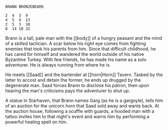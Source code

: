 ```
BRANN BRONZEBEARD

2  4  3  9
4  5  4  13
2  5  3  10
8  14 10 32
```

Brann is a tall, pale man with the [[body]] of a hungry peasant and the mind of a skilled tactician. A scar below his right eye comes from fighting enemies that took his parents from him. Since that difficult childhood, he has cared for himself and wandered the world outside of his native Byzantine Turkey. With few friends, he has made his name as a solo adventurer. He is always running from where he is.

He meets [[Saad]] and the bartender at [[horn|Horn]] Tavern. Tasked by the latter to accost and detain the former, he ends up drugged by the degenerate man. Saad forces Brann to disclose his patron, then upon hearing the man's criticisms pays the adventurer to shut up.

A statue in Starhaven, that Brann names Garg (as he is a gargoyle), tells him of an auction for the unicorn horn that Saad sold away and wants back. At the auction house, following a scuffle with guards, a hooded man with a tattoo invites him to that night's event and warns him by performing a powerful healing spell on him.


